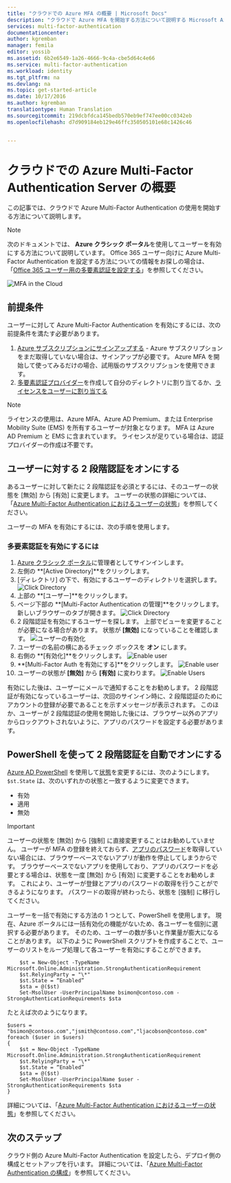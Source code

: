 ```yaml
---
title: "クラウドでの Azure MFA の概要 | Microsoft Docs"
description: "クラウドで Azure MFA を開始する方法について説明する Microsoft Azure Multi-Factor Authentication のページです。"
services: multi-factor-authentication
documentationcenter: 
author: kgremban
manager: femila
editor: yossib
ms.assetid: 6b2e6549-1a26-4666-9c4a-cbe5d64c4e66
ms.service: multi-factor-authentication
ms.workload: identity
ms.tgt_pltfrm: na
ms.devlang: na
ms.topic: get-started-article
ms.date: 10/17/2016
ms.author: kgremban
translationtype: Human Translation
ms.sourcegitcommit: 219dcbfdca145bedb570eb9ef747ee00cc0342eb
ms.openlocfilehash: d7d909184eb129e46ffc350505101e68c1426c46


---
```

# <a name="getting-started-with-azure-multifactor-authentication-in-the-cloud"></a>クラウドでの Azure Multi-Factor Authentication Server の概要
この記事では、クラウドで Azure Multi-Factor Authentication の使用を開始する方法について説明します。

> [!NOTE]
> 次のドキュメントでは、 **Azure クラシック ポータル**を使用してユーザーを有効にする方法について説明しています。 Office 365 ユーザー向けに Azure Multi-Factor Authentication を設定する方法についての情報をお探しの場合は、「[Office 365 ユーザー用の多要素認証を設定する](https://support.office.com/article/Set-up-multi-factor-authentication-for-Office-365-users-8f0454b2-f51a-4d9c-bcde-2c48e41621c6?ui=en-US&rs=en-US&ad=US)」を参照してください。
> 
> 

![MFA in the Cloud](./media/multi-factor-authentication-get-started-cloud/mfa_in_cloud.png)

## <a name="prerequisites"></a>前提条件
ユーザーに対して Azure Multi-Factor Authentication を有効にするには、次の前提条件を満たす必要があります。

1. [Azure サブスクリプションにサインアップする](https://azure.microsoft.com/pricing/free-trial/) - Azure サブスクリプションをまだ取得していない場合は、サインアップが必要です。 Azure MFA を開始して使ってみるだけの場合、試用版のサブスクリプションを使用できます。
2. [多要素認証プロバイダー](multi-factor-authentication-get-started-auth-provider.md)を作成して自分のディレクトリに割り当てるか、[ライセンスをユーザーに割り当てる](multi-factor-authentication-get-started-assign-licenses.md)

> [!NOTE]
> ライセンスの使用は、Azure MFA、Azure AD Premium、または Enterprise Mobility Suite (EMS) を所有するユーザーが対象となります。  MFA は Azure AD Premium と EMS に含まれています。 ライセンスが足りている場合は、認証プロバイダーの作成は不要です。
> 
> 

## <a name="turn-on-twostep-verification-for-users"></a>ユーザーに対する 2 段階認証をオンにする
あるユーザーに対して新たに 2 段階認証を必須とするには、そのユーザーの状態を [無効] から [有効] に変更します。  ユーザーの状態の詳細については、「[Azure Multi-Factor Authentication におけるユーザーの状態](multi-factor-authentication-get-started-user-states.md)」を参照してください。

ユーザーの MFA を有効にするには、次の手順を使用します。

### <a name="to-turn-on-multifactor-authentication"></a>多要素認証を有効にするには
1. [Azure クラシック ポータル](https://manage.windowsazure.com)に管理者としてサインインします。
2. 左側の **[Active Directory]**をクリックします。
3. [ディレクトリ] の下で、有効にするユーザーのディレクトリを選択します。
   ![Click Directory](./media/multi-factor-authentication-get-started-cloud/directory1.png)
4. 上部の **[ユーザー]**をクリックします。
5. ページ下部の **[Multi-Factor Authentication の管理]**をクリックします。 新しいブラウザーのタブが開きます。
   ![Click Directory](./media/multi-factor-authentication-get-started-cloud/manage1.png)
6. 2 段階認証を有効にするユーザーを探します。 上部でビューを変更することが必要になる場合があります。 状態が **[無効]** になっていることを確認します。
   ![ユーザーの有効化](./media/multi-factor-authentication-get-started-cloud/enable1.png)
7. ユーザーの名前の横にあるチェック ボックスを **オン** にします。
8. 右側の **[有効化]**をクリックします。
   ![Enable user](./media/multi-factor-authentication-get-started-cloud/user1.png)
9. **[Multi-Factor Auth を有効にする]**をクリックします。
   ![Enable user](./media/multi-factor-authentication-get-started-cloud/enable2.png)
10. ユーザーの状態が **[無効]** から **[有効]** に変わります。
    ![Enable Users](./media/multi-factor-authentication-get-started-cloud/user.png)

有効にした後は、ユーザーにメールで通知することをお勧めします。 2 段階認証が有効になっているユーザーは、次回のサインイン時に、2 段階認証のためにアカウントの登録が必要であることを示すメッセージが表示されます。 このほか、ユーザーが 2 段階認証の使用を開始した後には、ブラウザー以外のアプリからロックアウトされないように、アプリのパスワードを設定する必要があります。

## <a name="use-powershell-to-automate-turning-on-twostep-verification"></a>PowerShell を使って 2 段階認証を自動でオンにする
[Azure AD PowerShell](../powershell-install-configure.md) を使用して[状態](multi-factor-authentication-whats-next.md)を変更するには、次のようにします。  `$st.State` は、次のいずれかの状態と一致するように変更できます。

* 有効
* 適用
* 無効  

> [!IMPORTANT]
> ユーザーの状態を [無効] から [強制] に直接変更することはお勧めしていません。 ユーザーが MFA の登録を終えておらず、[アプリのパスワード](multi-factor-authentication-whats-next.md#app-passwords)を取得していない場合には、ブラウザーベースでないアプリが動作を停止してしまうからです。 ブラウザーベースでないアプリを使用しており、アプリのパスワードを必要とする場合は、状態を一度 [無効] から [有効] に変更することをお勧めします。 これにより、ユーザーが登録とアプリのパスワードの取得を行うことができるようになります。 パスワードの取得が終わったら、状態を [強制] に移行してください。
> 
> 

ユーザーを一括で有効にする方法の 1 つとして、PowerShell を使用します。 現在、Azure ポータルには一括有効化の機能がないため、各ユーザーを個別に選択する必要があります。 そのため、ユーザーの数が多いと作業量が膨大になることがあります。 以下のように PowerShell スクリプトを作成することで、ユーザーのリストをループ処理して各ユーザーを有効にすることができます。

        $st = New-Object -TypeName Microsoft.Online.Administration.StrongAuthenticationRequirement
        $st.RelyingParty = "\*"
        $st.State = “Enabled”
        $sta = @($st)
        Set-MsolUser -UserPrincipalName bsimon@contoso.com -StrongAuthenticationRequirements $sta

たとえば次のようになります。

    $users = "bsimon@contoso.com","jsmith@contoso.com","ljacobson@contoso.com"
    foreach ($user in $users)
    {
        $st = New-Object -TypeName Microsoft.Online.Administration.StrongAuthenticationRequirement
        $st.RelyingParty = "\*"
        $st.State = “Enabled”
        $sta = @($st)
        Set-MsolUser -UserPrincipalName $user -StrongAuthenticationRequirements $sta
    }


詳細については、「[Azure Multi-Factor Authentication におけるユーザーの状態](multi-factor-authentication-get-started-user-states.md)」を参照してください。

## <a name="next-steps"></a>次のステップ
クラウド側の Azure Multi-Factor Authentication を設定したら、デプロイ側の構成とセットアップを行います。 詳細については、「[Azure Multi-Factor Authentication の構成](multi-factor-authentication-whats-next.md)」を参照してください。




<!--HONumber=Nov16_HO2-->


